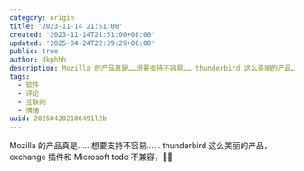 ```yaml
---
category: origin
title: '2023-11-14 21:51:00'
created: '2023-11-14T21:51:00+08:00'
updated: '2025-04-24T22:39:29+08:00'
public: true
author: dkphhh
description: Mozilla 的产品真是……想要支持不容易…… thunderbird 这么美丽的产品……
tags:
  - 软件
  - 评论
  - 互联网
  - 情绪
uuid: 202504202106491l2b
---
```


Mozilla 的产品真是……想要支持不容易…… thunderbird 这么美丽的产品，exchange 插件和 Microsoft todo 不兼容，👋👋
